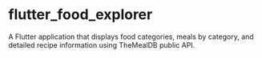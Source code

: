 # flutter_food_explorer
A Flutter application that displays food categories, meals by category, and detailed recipe information using TheMealDB public API.
